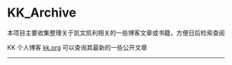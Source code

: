 # KK_Archive 
本项目主要收集整理关于凯文凯利相关的一些博客文章或书籍，方便日后检索查阅
 
KK 个人博客 [kk.org](kk.org) 可以查询其最新的一些公开文章

------



